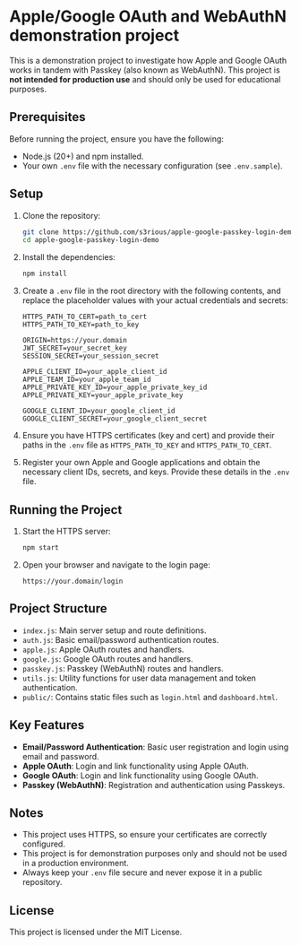 # Apple/Google OAuth and WebAuthN demonstration project

This is a demonstration project to investigate how Apple and Google OAuth works in tandem with Passkey (also known as WebAuthN). 
This project is **not intended for production use** and should only be used for educational purposes.

## Prerequisites

Before running the project, ensure you have the following:

- Node.js (20+) and npm installed.
- Your own `.env` file with the necessary configuration (see `.env.sample`).

## Setup

1. Clone the repository:
    ```sh
    git clone https://github.com/s3rious/apple-google-passkey-login-demo.git
    cd apple-google-passkey-login-demo
    ```

2. Install the dependencies:
    ```sh
    npm install
    ```

3. Create a `.env` file in the root directory with the following contents, and replace the placeholder values with your actual credentials and secrets:
    ```plaintext
    HTTPS_PATH_TO_CERT=path_to_cert
    HTTPS_PATH_TO_KEY=path_to_key

    ORIGIN=https://your.domain
    JWT_SECRET=your_secret_key
    SESSION_SECRET=your_session_secret

    APPLE_CLIENT_ID=your_apple_client_id
    APPLE_TEAM_ID=your_apple_team_id
    APPLE_PRIVATE_KEY_ID=your_apple_private_key_id
    APPLE_PRIVATE_KEY=your_apple_private_key

    GOOGLE_CLIENT_ID=your_google_client_id
    GOOGLE_CLIENT_SECRET=your_google_client_secret
    ```

4. Ensure you have HTTPS certificates (key and cert) and provide their paths in the `.env` file as `HTTPS_PATH_TO_KEY` and `HTTPS_PATH_TO_CERT`.

5. Register your own Apple and Google applications and obtain the necessary client IDs, secrets, and keys. Provide these details in the `.env` file.

## Running the Project

1. Start the HTTPS server:
    ```sh
    npm start
    ```

2. Open your browser and navigate to the login page:
    ```
    https://your.domain/login
    ```

## Project Structure

- `index.js`: Main server setup and route definitions.
- `auth.js`: Basic email/password authentication routes.
- `apple.js`: Apple OAuth routes and handlers.
- `google.js`: Google OAuth routes and handlers.
- `passkey.js`: Passkey (WebAuthN) routes and handlers.
- `utils.js`: Utility functions for user data management and token authentication.
- `public/`: Contains static files such as `login.html` and `dashboard.html`.

## Key Features

- **Email/Password Authentication**: Basic user registration and login using email and password.
- **Apple OAuth**: Login and link functionality using Apple OAuth.
- **Google OAuth**: Login and link functionality using Google OAuth.
- **Passkey (WebAuthN)**: Registration and authentication using Passkeys.

## Notes

- This project uses HTTPS, so ensure your certificates are correctly configured.
- This project is for demonstration purposes only and should not be used in a production environment.
- Always keep your `.env` file secure and never expose it in a public repository.

## License

This project is licensed under the MIT License.
